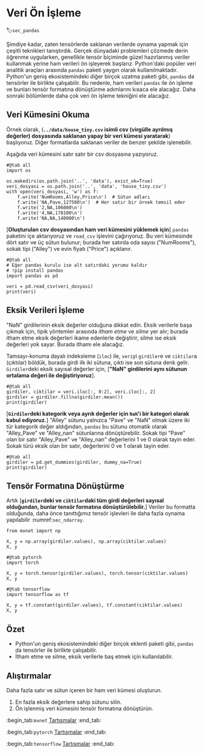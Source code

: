 # Veri Ön İşleme
:label:`sec_pandas`

Şimdiye kadar, zaten tensörlerde saklanan verilerde oynama yapmak için çeşitli teknikleri tanıştırdık.
Gerçek dünyadaki problemleri çözmede derin öğrenme uygularken, genellikle tensör biçiminde güzel hazırlanmış veriler kullanmak yerine ham verileri ön işleyerek başlarız.
Python'daki popüler veri analitik araçları arasında `pandas` paketi yaygın olarak kullanılmaktadır.
Python'un geniş ekosistemindeki diğer birçok uzatma paketi gibi, `pandas` da tensörler ile birlikte çalışabilir.
Bu nedenle, ham verileri `pandas` ile ön işleme ve bunları tensör formatına dönüştürme adımlarını kısaca ele alacağız.
Daha sonraki bölümlerde daha çok veri ön işleme tekniğini ele alacağız.

## Veri Kümesini Okuma

Örnek olarak, (**`../data/house_tiny.csv` isimli csv (virgülle ayrılmış değerler) dosyasında saklanan yapay bir veri kümesi yaratarak**) başlıyoruz. Diğer formatlarda saklanan veriler de benzer şekilde işlenebilir.

Aşağıda veri kümesini satır satır bir csv dosyasına yazıyoruz.

```{.python .input}
#@tab all
import os

os.makedirs(os.path.join('..', 'data'), exist_ok=True)
veri_dosyasi = os.path.join('..', 'data', 'house_tiny.csv')
with open(veri_dosyasi, 'w') as f:
    f.write('NumRooms,Alley,Price\n')  # Sütun adları
    f.write('NA,Pave,127500\n')  # Her satır bir örnek temsil eder
    f.write('2,NA,106000\n')
    f.write('4,NA,178100\n')
    f.write('NA,NA,140000\n')
```

[**Oluşturulan csv dosyasından ham veri kümesini yüklemek için**] `pandas` paketini içe aktarıyoruz ve `read_csv` işlevini çağırıyoruz.
Bu veri kümesinde dört satır ve üç sütun bulunur; burada her satırda oda sayısı ("NumRooms"), sokak tipi ("Alley") ve evin fiyatı ("Price") açıklanır.

```{.python .input}
#@tab all
# Eğer pandas kurulu ise alt satırdaki yorumu kaldır
# !pip install pandas
import pandas as pd

veri = pd.read_csv(veri_dosyasi)
print(veri)
```

## Eksik Verileri İşleme

"NaN" girdilerinin eksik değerler olduğuna dikkat edin.
Eksik verilerle başa çıkmak için, tipik yöntemler arasında *itham etme* ve *silme* yer alır; burada itham etme eksik değerleri ikame edenlerle değiştirir, silme ise eksik değerleri yok sayar. Burada ithamı ele alacağız.

Tamsayı-konuma dayalı indeksleme (`iloc`) ile, `veri`yi `girdiler`e ve `ciktilar`a (çıktılar) böldük, burada girdi ilk iki sütuna, çıktı ise son sütuna denk gelir.
`Girdiler`deki eksik sayısal değerler için, [**"NaN" girdilerini aynı sütunun ortalama değeri ile değiştiriyoruz**].

```{.python .input}
#@tab all
girdiler, ciktilar = veri.iloc[:, 0:2], veri.iloc[:, 2]
girdiler = girdiler.fillna(girdiler.mean())
print(girdiler)
```

[**`Girdiler`deki kategorik veya ayrık değerler için `NaN`'i bir kategori olarak kabul ediyoruz.**]
"Alley" sütunu yalnızca "Pave" ve "NaN" olmak üzere iki tür kategorik değer aldığından, `pandas` bu sütunu otomatik olarak "Alley_Pave" ve "Alley_nan" sütunlarına dönüştürebilir.
Sokak tipi "Pave" olan bir satır "Alley_Pave" ve "Alley_nan" değerlerini 1 ve 0 olarak tayin eder.
Sokak türü eksik olan bir satır, değerlerini 0 ve 1 olarak tayin eder.

```{.python .input}
#@tab all
girdiler = pd.get_dummies(girdiler, dummy_na=True)
print(girdiler)
```

## Tensör Formatına Dönüştürme

Artık [**`girdiler`deki ve `ciktilar`daki tüm girdi değerleri sayısal olduğundan, bunlar tensör formatına dönüştürülebilir.**]
Veriler bu formatta olduğunda, daha önce tanıttığımız tensör işlevleri ile daha fazla oynama yapılabilir :numref:`sec_ndarray`.

```{.python .input}
from mxnet import np

X, y = np.array(girdiler.values), np.array(ciktilar.values)
X, y
```

```{.python .input}
#@tab pytorch
import torch

X, y = torch.tensor(girdiler.values), torch.tensor(ciktilar.values)
X, y
```

```{.python .input}
#@tab tensorflow
import tensorflow as tf

X, y = tf.constant(girdiler.values), tf.constant(ciktilar.values)
X, y
```

## Özet

* Python'un geniş ekosistemindeki diğer birçok eklenti paketi gibi, `pandas` da tensörler ile birlikte çalışabilir.
* İtham etme ve silme, eksik verilerle baş etmek için kullanılabilir.

## Alıştırmalar

Daha fazla satır ve sütun içeren bir ham veri kümesi oluşturun.

1. En fazla eksik değerlere sahip sütunu silin.
2. Ön işlenmiş veri kümesini tensör formatına dönüştürün.

:begin_tab:`mxnet`
[Tartışmalar](https://discuss.d2l.ai/t/28)
:end_tab:

:begin_tab:`pytorch`
[Tartışmalar](https://discuss.d2l.ai/t/29)
:end_tab:

:begin_tab:`tensorflow`
[Tartışmalar](https://discuss.d2l.ai/t/195)
:end_tab:
